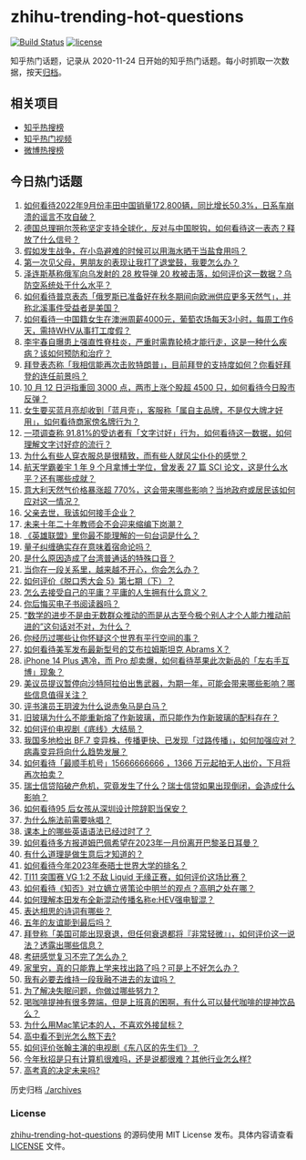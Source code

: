 # zhihu-trending-hot-questions

[![Build Status](https://github.com/justjavac/zhihu-trending-hot-questions/workflows/ci/badge.svg?branch=master)](https://github.com/justjavac/zhihu-trending-hot-questions/actions)
[![license](https://img.shields.io/github/license/justjavac/zhihu-trending-hot-questions)](https://github.com/justjavac/zhihu-trending-hot-questions/blob/master/LICENSE)

知乎热门话题，记录从 2020-11-24 日开始的知乎热门话题。每小时抓取一次数据，按天[归档](./archives)。

## 相关项目

- [知乎热搜榜](https://github.com/justjavac/zhihu-trending-top-search)
- [知乎热门视频](https://github.com/justjavac/zhihu-trending-hot-video)
- [微博热搜榜](https://github.com/justjavac/weibo-trending-hot-search)

## 今日热门话题

<!-- BEGIN -->
<!-- 最后更新时间 Thu Oct 13 2022 04:26:32 GMT+0800 (China Standard Time) -->

1. [如何看待2022年9月份丰田中国销量172,800辆，同比增长50.3%，日系车崩溃的谣言不攻自破？](https://www.zhihu.com/question/558724608)
1. [德国总理朔尔茨称坚定支持全球化，反对与中国脱钩，如何看待这一表态？释放了什么信号？](https://www.zhihu.com/question/558791710)
1. [假如发生战争，在小岛避难的时候可以用海水晒干当盐食用吗？](https://www.zhihu.com/question/555638242)
1. [第一次见父母，男朋友的表现让我打了退堂鼓，我要怎么办？](https://www.zhihu.com/question/554034364)
1. [泽连斯基称俄军向乌发射的 28 枚导弹 20 枚被击落，如何评价这一数据？乌防空系统处于什么水平？](https://www.zhihu.com/question/558880777)
1. [如何看待普京表态「俄罗斯已准备好在秋冬期间向欧洲供应更多天然气」，并称北溪事件受益者是美国？](https://www.zhihu.com/question/558983094)
1. [如何看待一中国籍女生在澳洲周薪4000元，葡萄农场每天3小时，每周工作6天，需持WHV从事打工度假？](https://www.zhihu.com/question/558816269)
1. [李宇春自曝患上强直性脊柱炎，严重时需靠轮椅才能行走，这是一种什么疾病？该如何预防和治疗？](https://www.zhihu.com/question/558971534)
1. [拜登表态称「我相信能再次击败特朗普」，目前拜登的支持度如何？你看好拜登的连任前景吗？](https://www.zhihu.com/question/558830824)
1. [10 月 12 日沪指重回 3000 点，两市上涨个股超 4500 只，如何看待今日股市反弹？](https://www.zhihu.com/question/558889600)
1. [女生要买蓝月亮却收到「蓝月壳」，客服称「属自主品牌，不是仅大牌才好用」，如何看待商家傍名牌行为？](https://www.zhihu.com/question/558853532)
1. [一项调查称 91.81%的受访者有「文字讨好」行为，如何看待这一数据，如何理解文字讨好症的流行？](https://www.zhihu.com/question/558877310)
1. [为什么有些人穿衣服总是很精致，而有些人就风尘仆仆的感觉？](https://www.zhihu.com/question/27016323)
1. [航天学霸姜宇 1 年 9 个月拿博士学位，曾发表 27 篇 SCI 论文，这是什么水平？还有哪些成就？](https://www.zhihu.com/question/558794172)
1. [意大利天然气价格暴涨超 770%，这会带来哪些影响？当地政府或居民该如何应对这一情况？](https://www.zhihu.com/question/558972104)
1. [父亲去世，我该如何接手企业？](https://www.zhihu.com/question/558758783)
1. [未来十年二十年教师会不会迎来缩编下岗潮？](https://www.zhihu.com/question/557594658)
1. [《英雄联盟》里你最不能理解的一句台词是什么？](https://www.zhihu.com/question/420264870)
1. [量子纠缠确实存在意味着宿命论吗？](https://www.zhihu.com/question/557949184)
1. [是什么原因造成了台湾普通话的特殊口音？](https://www.zhihu.com/question/21506480)
1. [当你在一段关系里，越来越不开心，你会怎么办？](https://www.zhihu.com/question/558966468)
1. [如何评价《脱口秀大会 5》第七期（下）？](https://www.zhihu.com/question/558982653)
1. [怎么去接受自己的平庸？平庸的人生拥有什么意义？](https://www.zhihu.com/question/558698275)
1. [你后悔买电子书阅读器吗？](https://www.zhihu.com/question/300173600)
1. [“数学的进步不是由无数群众推动的而是从古至今极个别人才个人能力推动前进的”这句话对不对，为什么？](https://www.zhihu.com/question/555028139)
1. [你经历过哪些让你怀疑这个世界有平行空间的事？](https://www.zhihu.com/question/282959950)
1. [如何看待美军发布最新型号的艾布拉姆斯坦克 Abrams X？](https://www.zhihu.com/question/558435080)
1. [iPhone 14 Plus 遇冷，而 Pro 却卖爆，如何看待苹果此次新品的「左右手互博」现象？](https://www.zhihu.com/question/558611647)
1. [美议员提议暂停向沙特阿拉伯出售武器，为期一年，可能会带来哪些影响？哪些信息值得关注？](https://www.zhihu.com/question/558963313)
1. [评书演员王玥波为什么说赤兔马是白马？](https://www.zhihu.com/question/497272463)
1. [旧玻璃为什么不能重新熔了作新玻璃，而只能作为作新玻璃的配料存在？](https://www.zhihu.com/question/554085292)
1. [如何评价电视剧《底线》大结局？](https://www.zhihu.com/question/558725187)
1. [我国多地检出 BF.7 变异株，传播更快、已发现「过路传播」，如何加强应对？病毒变异将向什么趋势发展？](https://www.zhihu.com/question/558737367)
1. [如何看待「最顺手机号」15666666666 ，1366 万元起拍无人出价，下月将再次拍卖？](https://www.zhihu.com/question/558664793)
1. [瑞士信贷陷破产危机，究竟发生了什么？瑞士信贷如果出现倒闭，会造成什么影响？](https://www.zhihu.com/question/558794597)
1. [如何看待95 后女孩从深圳设计院辞职当保安？](https://www.zhihu.com/question/558469906)
1. [为什么施法前需要咏唱？](https://www.zhihu.com/question/544157757)
1. [课本上的哪些英语语法已经过时了？](https://www.zhihu.com/question/27037537)
1. [如何看待多方报道姆巴佩希望在2023年一月份离开巴黎圣日耳曼？](https://www.zhihu.com/question/558783030)
1. [有什么道理是做生意后才知道的？](https://www.zhihu.com/question/318085423)
1. [如何看待今年2023年泰晤士世界大学的排名？](https://www.zhihu.com/question/484266405)
1. [TI11 突围赛 VG 1:2 不敌 Liquid 无缘正赛，如何评价这场比赛？](https://www.zhihu.com/question/558916874)
1. [如何看待《知否》对立嫡立贤策论中明兰的观点？高明之处在哪？](https://www.zhihu.com/question/310274586)
1. [如何理解本田发布全新混动传播名称e:HEV强电智混？](https://www.zhihu.com/question/558499463)
1. [表达相思的诗词有哪些？](https://www.zhihu.com/question/550502533)
1. [五年的友谊能到最后吗？](https://www.zhihu.com/question/557605281)
1. [拜登称「美国可能出现衰退，但任何衰退都将『非常轻微』」，如何评价这一说法？透露出哪些信息？](https://www.zhihu.com/question/558853889)
1. [考研感觉复习不完了怎么办？](https://www.zhihu.com/question/349740016)
1. [家里穷，真的只能靠上学来找出路了吗？可是上不好怎么办？](https://www.zhihu.com/question/558885598)
1. [我有必要去维持一段我融不进去的友谊吗？](https://www.zhihu.com/question/552761679)
1. [为了解决失眠问题，你做过哪些努力？](https://www.zhihu.com/question/558523700)
1. [喝咖啡提神有很多弊端，但是上班真的困啊，有什么可以替代咖啡的提神饮品么？](https://www.zhihu.com/question/542156707)
1. [为什么用Mac笔记本的人，不喜欢外接鼠标？](https://www.zhihu.com/question/555924675)
1. [高中看不到光怎么熬下去?](https://www.zhihu.com/question/557150214)
1. [如何评价张翰主演的电视剧《东八区的先生们》？](https://www.zhihu.com/question/550556433)
1. [今年秋招是只有计算机很难吗，还是说都很难？其他行业怎么样?](https://www.zhihu.com/question/557849667)
1. [高考真的决定未来吗?](https://www.zhihu.com/question/558570002)

<!-- END -->

历史归档 [./archives](./archives)

### License

[zhihu-trending-hot-questions](https://github.com/justjavac/zhihu-trending-hot-questions)
的源码使用 MIT License 发布。具体内容请查看 [LICENSE](./LICENSE) 文件。
